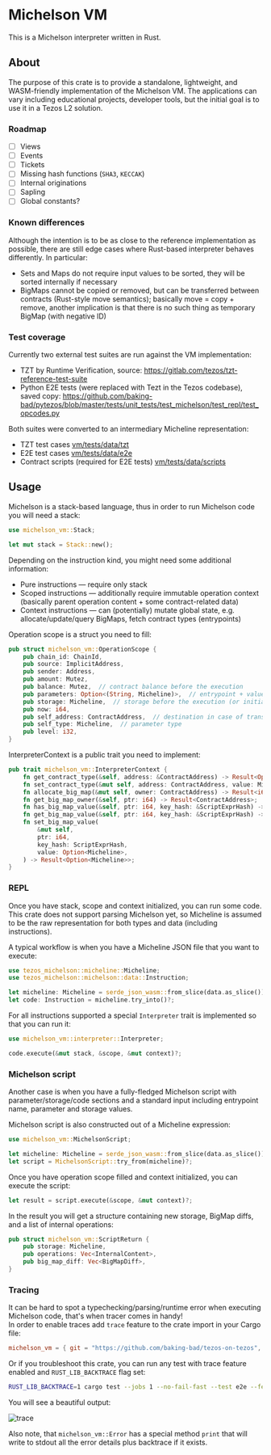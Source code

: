 # Michelson VM

This is a Michelson interpreter written in Rust.

## About
The purpose of this crate is to provide a standalone, lightweight, and WASM-friendly implementation of the Michelson VM. The applications can vary including educational projects, developer tools, but the initial goal is to use it in a Tezos L2 solution.

### Roadmap

- [ ] Views
- [ ] Events
- [ ] Tickets
- [ ] Missing hash functions (`SHA3`, `KECCAK`)
- [ ] Internal originations
- [ ] Sapling
- [ ] Global constants?

### Known differences
Although the intention is to be as close to the reference implementation as possible, there are still edge cases where Rust-based interpreter behaves differently. In particular:
* Sets and Maps do not require input values to be sorted, they will be sorted internally if necessary
* BigMaps cannot be copied or removed, but can be transferred between contracts (Rust-style move semantics); basically move = copy + remove, another implication is that there is no such thing as temporary BigMap (with negative ID)

### Test coverage

Currently two external test suites are run against the VM implementation:
* TZT by Runtime Verification, source: https://gitlab.com/tezos/tzt-reference-test-suite
* Python E2E tests (were replaced with Tezt in the Tezos codebase), saved copy: https://github.com/baking-bad/pytezos/blob/master/tests/unit_tests/test_michelson/test_repl/test_opcodes.py

Both suites were converted to an intermediary Micheline representation:
* TZT test cases [vm/tests/data/tzt](https://github.com/baking-bad/tezos-on-tezos/tree/master/vm/tests/data/tzt)
* E2E test cases [vm/tests/data/e2e](https://github.com/baking-bad/tezos-on-tezos/tree/master/vm/tests/data/e2e)
* Contract scripts (required for E2E tests) [vm/tests/data/scripts](https://github.com/baking-bad/tezos-on-tezos/tree/master/vm/tests/data/scripts)

## Usage

Michelson is a stack-based language, thus in order to run Michelson code you will need a stack:

```rust
use michelson_vm::Stack;

let mut stack = Stack::new();
```

Depending on the instruction kind, you might need some additional information:
* Pure instructions — require only stack
* Scoped instructions — additionally require immutable operation context (basically parent operation content + some contract-related data)
* Context instructions — can (potentially) mutate global state, e.g. allocate/update/query BigMaps, fetch contract types (entrypoints)

Operation scope is a struct you need to fill:
```rust
pub struct michelson_vm::OperationScope {
    pub chain_id: ChainId,
    pub source: ImplicitAddress,
    pub sender: Address,
    pub amount: Mutez,
    pub balance: Mutez,  // contract balance before the execution
    pub parameters: Option<(String, Micheline)>,  // entrypoint + value
    pub storage: Micheline,  // storage before the execution (or initial storage in case of origination)
    pub now: i64,
    pub self_address: ContractAddress,  // destination in case of transaction, originated_contract in case of origination
    pub self_type: Micheline,  // parameter type
    pub level: i32,
}
```

InterpreterContext is a public trait you need to implement:
```rust
pub trait michelson_vm::InterpreterContext {
    fn get_contract_type(&self, address: &ContractAddress) -> Result<Option<Micheline>>;
    fn set_contract_type(&mut self, address: ContractAddress, value: Micheline) -> Result<()>;
    fn allocate_big_map(&mut self, owner: ContractAddress) -> Result<i64>;
    fn get_big_map_owner(&self, ptr: i64) -> Result<ContractAddress>;
    fn has_big_map_value(&self, ptr: i64, key_hash: &ScriptExprHash) -> Result<bool>;
    fn get_big_map_value(&self, ptr: i64, key_hash: &ScriptExprHash) -> Result<Option<Micheline>>;
    fn set_big_map_value(
        &mut self,
        ptr: i64,
        key_hash: ScriptExprHash,
        value: Option<Micheline>,
    ) -> Result<Option<Micheline>>;
}
```

### REPL

Once you have stack, scope and context initialized, you can run some code.  
This crate does not support parsing Michelson yet, so Micheline is assumed to be the raw representation for both types and data (including instructions).  

A typical workflow is when you have a Micheline JSON file that you want to execute:
```rust
use tezos_michelson::micheline::Micheline;
use tezos_michelson::michelson::data::Instruction;

let micheline: Micheline = serde_json_wasm::from_slice(data.as_slice())?;
let code: Instruction = micheline.try_into()?;
```

For all instructions supported a special `Interpreter` trait is implemented so that you can run it:
```rust
use michelson_vm::interpreter::Interpreter;

code.execute(&mut stack, &scope, &mut context)?;
```

### Michelson script

Another case is when you have a fully-fledged Michelson script with parameter/storage/code sections and a standard input including entrypoint name, parameter and storage values.  

Michelson script is also constructed out of a Micheline expression:
```rust
use michelson_vm::MichelsonScript;

let micheline: Micheline = serde_json_wasm::from_slice(data.as_slice())?;
let script = MichelsonScript::try_from(micheline)?;
```

Once you have operation scope filled and context initialized, you can execute the script:
```rust
let result = script.execute(&scope, &mut context)?;
```

In the result you will get a structure containing new storage, BigMap diffs, and a list of internal operations:
```rust
pub struct michelson_vm::ScriptReturn {
    pub storage: Micheline,
    pub operations: Vec<InternalContent>,
    pub big_map_diff: Vec<BigMapDiff>,
}
```

### Tracing

It can be hard to spot a typechecking/parsing/runtime error when executing Michelson code, that's when tracer comes in handy!  
In order to enable traces add `trace` feature to the crate import in your Cargo file:
```toml
michelson_vm = { git = "https://github.com/baking-bad/tezos-on-tezos", features = ["trace"] }
```

Or if you troubleshoot this crate, you can run any test with trace feature enabled and `RUST_LIB_BACKTRACE` flag set:
```sh
RUST_LIB_BACKTRACE=1 cargo test --jobs 1 --no-fail-fast --test e2e --features trace -- --nocapture --test-threads=1 e2e_map_iter_00.json
```

You will see a beautiful output:

![trace](https://i.imgur.com/EGew4G1.png?)

Also note, that `michelson_vm::Error` has a special method `print` that will write to stdout all the error details plus backtrace if it exists.